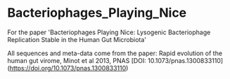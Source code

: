 # Bacteriophages_Playing_Nice
For the paper 'Bacteriophages Playing Nice: Lysogenic Bacteriophage Replication Stable in the Human Gut Microbiota'

All sequences and meta-data come from the paper:
Rapid evolution of the human gut virome, Minot et al 2013, PNAS [DOI: 10.1073/pnas.1300833110] (https://doi.org/10.1073/pnas.1300833110)
